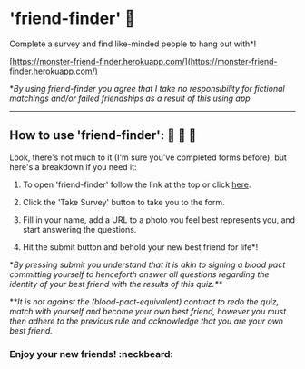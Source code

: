 # 'friend-finder' :busts_in_silhouette: 
Complete a survey and find like-minded people to hang out with*!

[https://monster-friend-finder.herokuapp.com/](https://monster-friend-finder.herokuapp.com/)

*_By using friend-finder you agree that I take no responsibility for fictional matchings and/or failed friendships as a result of this using app_

***

## How to use 'friend-finder': :couple: :two_men_holding_hands: :two_women_holding_hands:

Look, there's not much to it (I'm sure you've completed forms before), but here's a breakdown if you need it:

1. To open 'friend-finder' follow the link at the top or click [here](https://monster-friend-finder.herokuapp.com/).

1. Click the 'Take Survey' button to take you to the form.

1. Fill in your name, add a URL to a photo you feel best represents you, and start answering the questions.

1. Hit the submit button and behold your new best friend for life*!

*_By pressing submit you understand that it is akin to signing a blood pact committing yourself to henceforth answer all questions regarding the identity of your best friend with the results of this quiz.**_

**_It is not against the (blood-pact-equivalent) contract to redo the quiz, match with yourself and become your own best friend, however you must then adhere to the previous rule and acknowledge that you are your own best friend._

### Enjoy your new friends! :neckbeard:
